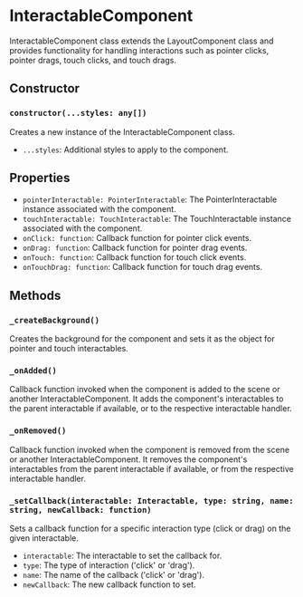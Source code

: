 # InteractableComponent

InteractableComponent class extends the LayoutComponent class and provides functionality for handling interactions such as pointer clicks, pointer drags, touch clicks, and touch drags.

## Constructor

### `constructor(...styles: any[])`

Creates a new instance of the InteractableComponent class.

- `...styles`: Additional styles to apply to the component.

## Properties

- `pointerInteractable: PointerInteractable`: The PointerInteractable instance associated with the component.
- `touchInteractable: TouchInteractable`: The TouchInteractable instance associated with the component.
- `onClick: function`: Callback function for pointer click events.
- `onDrag: function`: Callback function for pointer drag events.
- `onTouch: function`: Callback function for touch click events.
- `onTouchDrag: function`: Callback function for touch drag events.

## Methods

### `_createBackground()`

Creates the background for the component and sets it as the object for pointer and touch interactables.

### `_onAdded()`

Callback function invoked when the component is added to the scene or another InteractableComponent. It adds the component's interactables to the parent interactable if available, or to the respective interactable handler.

### `_onRemoved()`

Callback function invoked when the component is removed from the scene or another InteractableComponent. It removes the component's interactables from the parent interactable if available, or from the respective interactable handler.

### `_setCallback(interactable: Interactable, type: string, name: string, newCallback: function)`

Sets a callback function for a specific interaction type (click or drag) on the given interactable.

- `interactable`: The interactable to set the callback for.
- `type`: The type of interaction ('click' or 'drag').
- `name`: The name of the callback ('click' or 'drag').
- `newCallback`: The new callback function to set.

